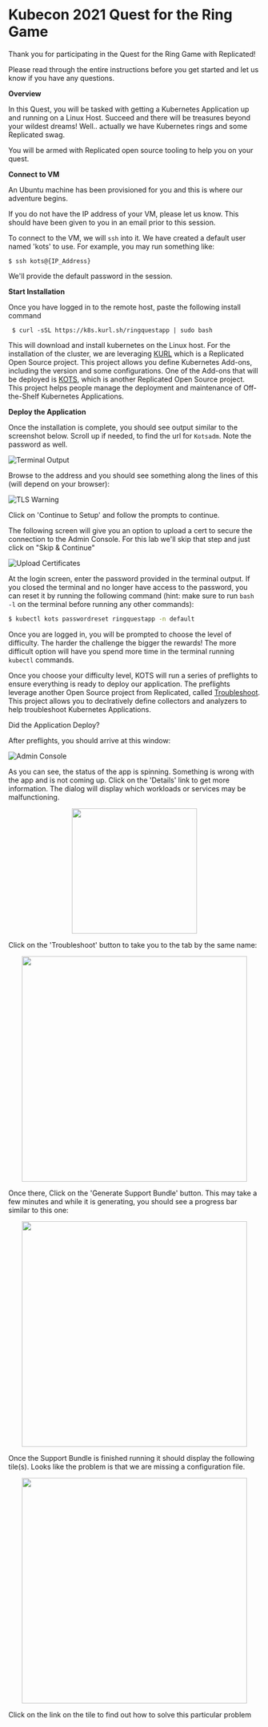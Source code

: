 <h1>Kubecon 2021 Quest for the Ring Game</h1>

Thank you for participating in the Quest for the Ring Game with Replicated!

Please read through the entire instructions before you get started and let us know if you have any questions.

**Overview**

In this Quest, you will be tasked with getting a Kubernetes Application up and running on a Linux Host. Succeed and there will be treasures beyond your wildest dreams! Well.. actually we have Kubernetes rings and some Replicated swag.

You will be armed with Replicated open source tooling to help you on your quest.

**Connect to VM**

An Ubuntu machine has been provisioned for you and this is where our adventure begins.

If you do not have the IP address of your VM, please let us know. This should have been given to you in an email prior to this session.

To connect to the VM, we will `ssh` into it. We have created a default user named 'kots' to use. For example, you may run something like:

```shell
$ ssh kots@{IP_Address}
```

We'll provide the default password in the session.

**Start Installation**

Once you have logged in to the remote host, paste the following install command

```shell
 $ curl -sSL https://k8s.kurl.sh/ringquestapp | sudo bash
```

This will download and install kubernetes on the Linux host. For the installation of the cluster, we are leveraging [KURL](https://kurl.sh) which is a Replicated Open Source project. This project allows you define Kubernetes Add-ons, including the version and some configurations. One of the Add-ons that will be deployed is [KOTS](https://kots.io), which is another Replicated Open Source project. This project helps people manage the deployment and maintenance of Off-the-Shelf Kubernetes Applications.

**Deploy the Application**

Once the installation is complete, you should see output similar to the screenshot below. Scroll up if needed, to find the url for `Kotsadm`. Note the password as well.

![Terminal Output](./content/term-output.png)

Browse to the address and you should see something along the lines of this (will depend on your browser):

![TLS Warning](./content/tls-warn.png)

Click on 'Continue to Setup' and follow the prompts to continue.

The following screen will give you an option to upload a cert to secure the connection to the Admin Console. For this lab we'll skip that step and just click on "Skip & Continue"

![Upload Certificates](./content/upload-certs.png)

At the login screen, enter the password provided in the terminal output. If you closed the terminal and no longer have access to the password, you can reset it by running the following command (hint: make sure to run <code>bash -l</code> on the terminal before running any other commands):

```bash script
$ kubectl kots passwordreset ringquestapp -n default
```

Once you are logged in, you will be prompted to choose the level of difficulty. The harder the challenge the bigger the rewards! The more difficult option will have you spend more time in the terminal running `kubectl` commands.

Once you choose your difficulty level, KOTS will run a series of preflights to ensure everything is ready to deploy our application. The preflights leverage another Open Source project from Replicated, called [Troubleshoot](https://troubleshoot.sh). This project allows you to declratively define collectors and analyzers to help troubleshoot Kubernetes Applications.

Did the Application Deploy?

After preflights, you should arrive at this window:

![Admin Console](./content/admin-console.png)

As you can see, the status of the app is spinning. Something is wrong with the app and is not coming up.
Click on the 'Details' link to get more information. The dialog will display which workloads or services may be malfunctioning.

<p align="center"><img src="./content/service-status.png" width=250 ></img></p>


Click on the 'Troubleshoot' button to take you to the tab by the same name:

<p align="center"><img src="./content/troubleshoot-page.png" width=450 ></img></p>

Once there, Click on the 'Generate Support Bundle' button. This may take a few minutes and while it is generating, you should see a progress bar similar to this one:

<p align="center"><img src="./content/bundle-progress.png" width=450 ></img></p>

Once the Support Bundle is finished running it should display the following tile(s). Looks like the problem is that we are missing a configuration file. 

<p align="center"><img src="./content/tile-error.png" width=450 ></img></p>

Click on the link on the tile to find out how to solve this particular problem